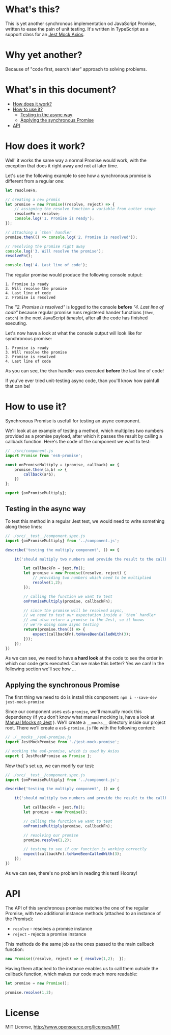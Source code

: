 # What's this?

This is yet another synchronous implementation od JavaScript Promise, written to ease the pain of unit testing. It's written in TypeScript as a support class for an [Jest Mock Axios](https://www.npmjs.com/package/jest-mock-axios).

# Why yet another?

Because of "code first, search later" approach to solving problems.

# What's in this document?

* [How does it work?](#how-does-it-work)
* [How to use it?](#how-to-use-it)
  * [Testing in the async way](#testing-in-the-async-way)
  * [Applying the synchronous Promise](#applying-the-synchronous-promise)
* [API](#api)

# How does it work?

Well' it works the same way a normal Promise would work, with the exception that does it right away and not at later time.

Let's use the following example to see how a synchronous promise is different from a regular one:

```javascript
let resolveFn;

// creating a new promis
let promise = new Promise((resolve, reject) => {
    // assigning the resolve function a variable from outter scope
    resolveFn = resolve;
    console.log('1. Promise is ready');
});

// attaching a `then` handler
promise.then(() => console.log('2. Promise is resolved'));

// resolving the promise right away
console.log('3. Will resolve the promise');
resolveFn();

console.log('4. Last line of code');
```
The regular promise would produce the following console output:
```
1. Promise is ready
3. Will resolve the promise
4. Last line of code
2. Promise is resolved
```
The *"2. Promise is resolved"* is logged to the console **before** *"4. Last line of code"* because regular promise runs registered hander functions (`then`, `catch`) in the next JavaScript *timeslot*, after all the code has finished executing.

Let's now have a look at what the console output will look like for synchronous promise:
```
1. Promise is ready
3. Will resolve the promise
2. Promise is resolved
4. Last line of code
```
As you can see, the `then` handler was executed **before** the last line of code!

If you've ever tried unit-testing async code, than you'll know how painfull that can be!

# How to use it?

Synchronous Promise is usefull for testing an async component.

We'll look at an example of testing a method, which multiplies two numbers provided as a promise payload, after which it passes the result by calling a callback function. Here's the code of the component we want to test:
```javascript
// ./src/component.js
import Promise from 'es6-promise';

const onPromiseMultiply = (promise, callback) => {
    promise.then((a,b) => {
        callback(a*b);
    })
};

export {onPromiseMultiply};
```
## Testing in the async way
To test this method in a regular Jest test, we would need to write something along these lines:
```javascript
// ./src/__test__/component.spec.js
import {onPromiseMultiply} from '../component.js';

describe('testing the multiply component', () => {

    it('should multiply two numbers and provide the result to the callback function', () => {

        let callbackFn = jest.fn();
        let promise = new Promise((resolve, reject) {
            // providing two numbers which need to be multiplied
            resolve(1,2);
        });

        // calling the function we want to test
        onPromiseMultiply(promise, callbackFn);

        // since the promise will be resolved async,
        // we need to test our expectation inside a `then` handler
        // and also return a promise to the Jest, so it knows
        // we're doing some async testing
        return(promise.then(() => {
            expect(callbackFn).toHaveBeenCalledWith(3);
        }));
    });
})
```
As we can see, we need to have **a hard look** at the code to see the order in which our code gets executed. Can we make this better? Yes we can! In the following section we'll see how ...

## Applying the synchronous Promise 
The first thing we need to do is install this component: `npm i --save-dev jest-mock-promise`

Since our component uses `es6-promise`, we'll manually mock this dependency (if you don't know what manual mocking is, have a look at [Manual Mocks @ Jest](https://facebook.github.io/jest/docs/en/manual-mocks.html) ). We'll create a `__mocks__` directory inside our project root. There we'll create a `es6-promise.js` file with the following content:
```javascript
// ./__mocks__/es6-promise.js
import JestMockPromise from './jest-mock-promise';

// mocking the es6-promise, which is used by Axios
export { JestMockPromise as Promise };
```
Now that's set up, we can modify our test:
```javascript
// ./src/__test__/component.spec.js
import {onPromiseMultiply} from '../component.js';

describe('testing the multiply component', () => {

    it('should multiply two numbers and provide the result to the callback function', () => {

        let callbackFn = jest.fn();
        let promise = new Promise();

        // calling the function we want to test
        onPromiseMultiply(promise, callbackFn);

        // resolving our promise
        promise.resolve(1,2);

        // testing to see if our function is working correctly
        expect(callbackFn).toHaveBeenCalledWith(3);
    });
})
```
As we can see, there's no problem in reading this test! Hooray!

# API

The API of this synchronous promise matches the one of the regular Promise, with two additional instance methods (attached to an instance of the Promise):
* `resolve` - resolves a promise instance
* `reject` - rejects a promise instance

This methods do the same job as the ones passed to the main callback function:
```javascript
new Promise((resolve, reject) => { resolve(1,2);  });
```
Having them attached to the instance enables us to call them outside the callback function, which makes our code much more readable:
```javascript
let promise = new Promise();

promise.resolve(1,2);
```

# License
MIT License, http://www.opensource.org/licenses/MIT